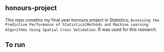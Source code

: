 
## honours-project

This repo conatins my final year honours project in Statistics;
`Assessing the Predictive Performance of StatisticalMethods and Machine Learning Algorithms Using Spatial Cross Validation`.
R was used for this research. 

## To run 

